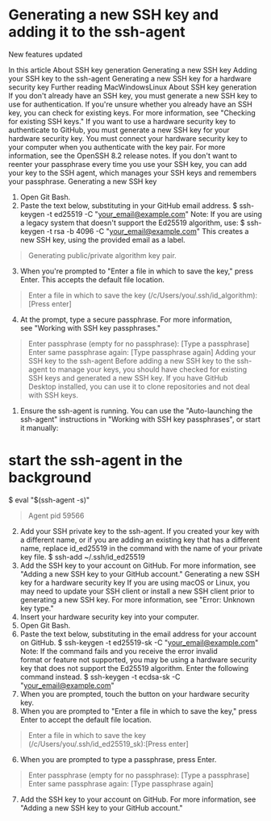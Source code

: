 Generating a new SSH key and adding it to the ssh-agent
=======================================================
New features updated 

In this article
About SSH key generation
Generating a new SSH key
Adding your SSH key to the ssh-agent
Generating a new SSH key for a hardware security key
Further reading
MacWindowsLinux
About SSH key generation
If you don't already have an SSH key, you must generate a new SSH key to use for authentication. If you're unsure whether you already have an SSH key, you can check for existing keys. For more information, see "Checking for existing SSH keys."
If you want to use a hardware security key to authenticate to GitHub, you must generate a new SSH key for your hardware security key. You must connect your hardware security key to your computer when you authenticate with the key pair. For more information, see the OpenSSH 8.2 release notes.
If you don't want to reenter your passphrase every time you use your SSH key, you can add your key to the SSH agent, which manages your SSH keys and remembers your passphrase.
Generating a new SSH key
1. Open Git Bash.
2. Paste the text below, substituting in your GitHub email address.
$ ssh-keygen -t ed25519 -C "your_email@example.com"
Note: If you are using a legacy system that doesn't support the Ed25519 algorithm, use:
$ ssh-keygen -t rsa -b 4096 -C "your_email@example.com"
This creates a new SSH key, using the provided email as a label.
> Generating public/private algorithm key pair.
3. When you're prompted to "Enter a file in which to save the key," press Enter. This accepts the default file location.
> Enter a file in which to save the key (/c/Users/you/.ssh/id_algorithm):[Press enter]
4. At the prompt, type a secure passphrase. For more information, see "Working with SSH key passphrases."
> Enter passphrase (empty for no passphrase): [Type a passphrase]
> Enter same passphrase again: [Type passphrase again]
Adding your SSH key to the ssh-agent
Before adding a new SSH key to the ssh-agent to manage your keys, you should have checked for existing SSH keys and generated a new SSH key.
If you have GitHub Desktop installed, you can use it to clone repositories and not deal with SSH keys.
1. Ensure the ssh-agent is running. You can use the "Auto-launching the ssh-agent" instructions in "Working with SSH key passphrases", or start it manually:
# start the ssh-agent in the background
$ eval "$(ssh-agent -s)"
> Agent pid 59566
2. Add your SSH private key to the ssh-agent. If you created your key with a different name, or if you are adding an existing key that has a different name, replace id_ed25519 in the command with the name of your private key file.
$ ssh-add ~/.ssh/id_ed25519
3. Add the SSH key to your account on GitHub. For more information, see "Adding a new SSH key to your GitHub account."
Generating a new SSH key for a hardware security key
If you are using macOS or Linux, you may need to update your SSH client or install a new SSH client prior to generating a new SSH key. For more information, see "Error: Unknown key type."
1. Insert your hardware security key into your computer.
2. Open Git Bash.
3. Paste the text below, substituting in the email address for your account on GitHub.
$ ssh-keygen -t ed25519-sk -C "your_email@example.com"
Note: If the command fails and you receive the error invalid format or feature not supported, you may be using a hardware security key that does not support the Ed25519 algorithm. Enter the following command instead.
$ ssh-keygen -t ecdsa-sk -C "your_email@example.com"
4. When you are prompted, touch the button on your hardware security key.
5. When you are prompted to "Enter a file in which to save the key," press Enter to accept the default file location.
> Enter a file in which to save the key (/c/Users/you/.ssh/id_ed25519_sk):[Press enter]
6. When you are prompted to type a passphrase, press Enter.
> Enter passphrase (empty for no passphrase): [Type a passphrase]
> Enter same passphrase again: [Type passphrase again]
7. Add the SSH key to your account on GitHub. For more information, see "Adding a new SSH key to your GitHub account."
